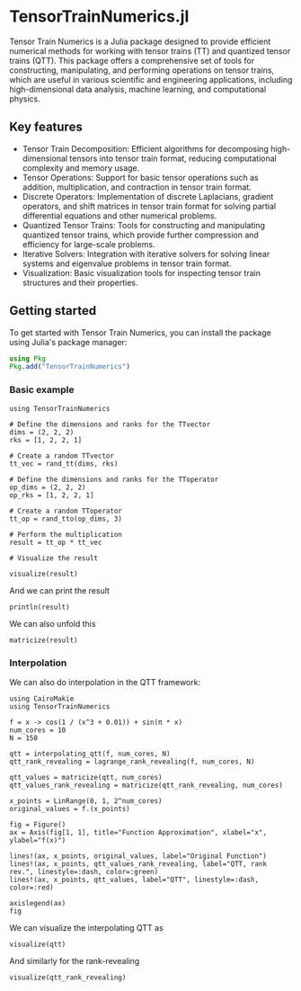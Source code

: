 # TensorTrainNumerics.jl

Tensor Train Numerics is a Julia package designed to provide efficient numerical methods for working with tensor trains (TT) and quantized tensor trains (QTT). This package offers a comprehensive set of tools for constructing, manipulating, and performing operations on tensor trains, which are useful in various scientific and engineering applications, including high-dimensional data analysis, machine learning, and computational physics.

## Key features

- Tensor Train Decomposition: Efficient algorithms for decomposing high-dimensional tensors into tensor train format, reducing computational complexity and memory usage.
- Tensor Operations: Support for basic tensor operations such as addition, multiplication, and contraction in tensor train format.
- Discrete Operators: Implementation of discrete Laplacians, gradient operators, and shift matrices in tensor train format for solving partial differential equations and other numerical problems.
- Quantized Tensor Trains: Tools for constructing and manipulating quantized tensor trains, which provide further compression and efficiency for large-scale problems.
- Iterative Solvers: Integration with iterative solvers for solving linear systems and eigenvalue problems in tensor train format.
- Visualization: Basic visualization tools for inspecting tensor train structures and their properties. 

## Getting started 

To get started with Tensor Train Numerics, you can install the package using Julia's package manager:

```Julia
using Pkg
Pkg.add("TensorTrainNumerics")
```

### Basic example

```@example 1
using TensorTrainNumerics

# Define the dimensions and ranks for the TTvector
dims = (2, 2, 2)
rks = [1, 2, 2, 1]

# Create a random TTvector
tt_vec = rand_tt(dims, rks)

# Define the dimensions and ranks for the TToperator
op_dims = (2, 2, 2)
op_rks = [1, 2, 2, 1]

# Create a random TToperator
tt_op = rand_tto(op_dims, 3)

# Perform the multiplication
result = tt_op * tt_vec

# Visualize the result

visualize(result)
```
And we can print the result
```@example 1
println(result)
```
We can also unfold this
```@example 1
matricize(result)
```
### Interpolation

We can also do interpolation in the QTT framework:

```@example 2
using CairoMakie
using TensorTrainNumerics

f = x -> cos(1 / (x^3 + 0.01)) + sin(π * x)
num_cores = 10  
N = 150 

qtt = interpolating_qtt(f, num_cores, N)
qtt_rank_revealing = lagrange_rank_revealing(f, num_cores, N)

qtt_values = matricize(qtt, num_cores)
qtt_values_rank_revealing = matricize(qtt_rank_revealing, num_cores)

x_points = LinRange(0, 1, 2^num_cores)
original_values = f.(x_points)

fig = Figure()
ax = Axis(fig[1, 1], title="Function Approximation", xlabel="x", ylabel="f(x)")

lines!(ax, x_points, original_values, label="Original Function")
lines!(ax, x_points, qtt_values_rank_revealing, label="QTT, rank rev.", linestyle=:dash, color=:green)
lines!(ax, x_points, qtt_values, label="QTT", linestyle=:dash, color=:red)

axislegend(ax)
fig
```
We can visualize the interpolating QTT as 
```@example 2
visualize(qtt)
```
And similarly for the rank-revealing
```@example 2
visualize(qtt_rank_revealing)
```